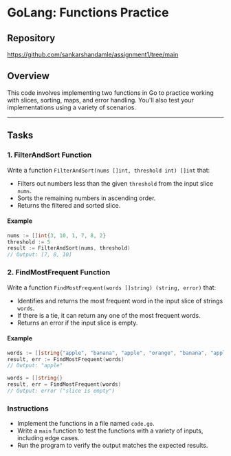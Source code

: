 # GoLang: Functions Practice

## Repository

https://github.com/sankarshandamle/assignment1/tree/main

## Overview

This code involves implementing two functions in Go to practice working with slices, sorting, maps, and error handling. You'll also test your implementations using a variety of scenarios.

---

## Tasks

### 1. **FilterAndSort Function**

Write a function `FilterAndSort(nums []int, threshold int) []int` that:
- Filters out numbers less than the given `threshold` from the input slice `nums`.
- Sorts the remaining numbers in ascending order.
- Returns the filtered and sorted slice.

#### Example
```go
nums := []int{3, 10, 1, 7, 8, 2}
threshold := 5
result := FilterAndSort(nums, threshold)
// Output: [7, 8, 10]
```

### 2. **FindMostFrequent Function**

Write a function `FindMostFrequent(words []string) (string, error)` that:
- Identifies and returns the most frequent word in the input slice of strings `words`.
- If there is a tie, it can return any one of the most frequent words.
- Returns an error if the input slice is empty.

#### Example
```go
words := []string{"apple", "banana", "apple", "orange", "banana", "apple"}
result, err := FindMostFrequent(words)
// Output: "apple"

words = []string{}
result, err = FindMostFrequent(words)
// Output: error ("slice is empty")
```

### **Instructions**

- Implement the functions in a file named `code.go`.
- Write a `main` function to test the functions with a variety of inputs, including edge cases.
- Run the program to verify the output matches the expected results.

